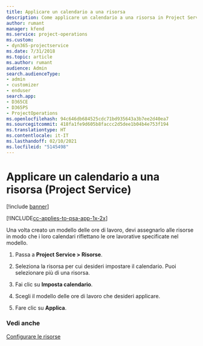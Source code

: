 ```yaml
---
title: Applicare un calendario a una risorsa
description: Come applicare un calendario a una risorsa in Project Service
author: rumant
manager: kfend
ms.service: project-operations
ms.custom:
- dyn365-projectservice
ms.date: 7/31/2018
ms.topic: article
ms.author: rumant
audience: Admin
search.audienceType:
- admin
- customizer
- enduser
search.app:
- D365CE
- D365PS
- ProjectOperations
ms.openlocfilehash: 94c646db684525cdc71bd935643a3b7ee2d40ea7
ms.sourcegitcommit: 418fa1fe9d605b8faccc2d5dee1b04b4e753f194
ms.translationtype: HT
ms.contentlocale: it-IT
ms.lasthandoff: 02/10/2021
ms.locfileid: "5145498"
---
```

# <a name="apply-a-calendar-to-a-resource-project-service"></a>Applicare un calendario a una risorsa (Project Service)

[!include [banner](../includes/psa-now-project-operations.md)]

[!INCLUDE[cc-applies-to-psa-app-1x-2x](../includes/cc-applies-to-psa-app-1x-2x.md)]

Una volta creato un modello delle ore di lavoro, devi assegnarlo alle risorse in modo che i loro calendari riflettano le ore lavorative specificate nel modello.  
  
1.  Passa a **Project Service > Risorse**.  
  
2.  Seleziona la risorsa per cui desideri impostare il calendario. Puoi selezionare più di una risorsa.  
  
3.  Fai clic su **Imposta calendario**.  
  
4.  Scegli il modello delle ore di lavoro che desideri applicare.  
  
5.  Fare clic su **Applica**.  
  
### <a name="see-also"></a>Vedi anche  
 [Configurare le risorse](../psa/set-up-resources.md)
